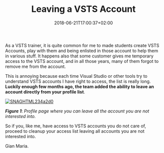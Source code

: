 ﻿---
title: "Leaving a VSTS Account"
description: ""
date: 2018-06-21T17:00:37+02:00
draft: false
tags: [VSTS]
categories: [Azure DevOps]
---
As a VSTS trainer, it is quite common for me to made students create VSTS Accounts, play with them and being enlisted in those account to help them in various stuff. It happens also that some customer gives me temporary access to the VSTS account, and in all those years, many of them forgot to remove me from the account.

This is annoying because each time Visual Studio or other tools try to understand VSTS accounts I have right to access, the list is really long.  **Luckily enough few months ago, the team added the ability to leave an account directly from your profile list**.

[![SNAGHTML234a2d0](https://www.codewrecks.com/blog/wp-content/uploads/2018/06/SNAGHTML234a2d0_thumb.png "SNAGHTML234a2d0")](https://www.codewrecks.com/blog/wp-content/uploads/2018/06/SNAGHTML234a2d0.png)

 ***Figure 1***: *Profile page where you can leave all the account you are not interested into.*

So if you, like me, have access to VSTS accounts you do not care of, proceed to cleanup your access list leaving all accounts you are not interested into.

Gian Maria.
